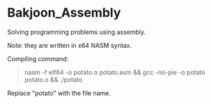 # Bakjoon_Assembly
Solving programming problems using assembly.

Note: they are written in x64 NASM syntax.

Compiling command:
>nasm -f elf64 -o potato.o potato.asm && gcc  -no-pie -o potato potato.o && ./potato

Replace "potato" with the file name.
